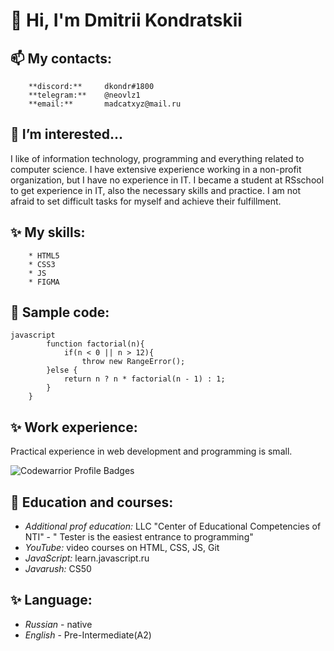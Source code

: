 # 👋 Hi, I'm Dmitrii Kondratskii

## **📫 My contacts:** 
        **discord:**     dkondr#1800
        **telegram:**    @neovlz1 
        **email:**       madcatxyz@mail.ru

## **👀 I’m interested...**
I like of information technology, programming and everything related to computer science. I have extensive experience working in a non-profit organization, but I have no experience in IT. I became a student at RSschool to get experience in IT, also the necessary skills and practice. I am not afraid to set difficult tasks for myself and achieve their fulfillment.

## **✨ My skills:** 
        * HTML5
        * CSS3  
	    * JS
	    * FIGMA 

## **💞️ Sample code:**
```
javascript
        function factorial(n){
            if(n < 0 || n > 12){
                throw new RangeError();
        }else {
            return n ? n * factorial(n - 1) : 1;
        }
    }   
```

## **✨ Work experience:**
Practical experience in web development and programming is small.

![Codewarrior Profile Badges](https://www.codewars.com/users/dkondr/badges/small)

## **🌱 Education and courses:**
* *Additional prof education:* LLC "Center of Educational Competencies of NTI" - " Tester is the easiest entrance to programming"
* *YouTube:* video courses on HTML, CSS, JS, Git
* *JavaScript:* learn.javascript.ru
* *Javarush:* CS50

## **✨ Language:**
* *Russian* - native 
* *English* - Pre-Intermediate(A2)